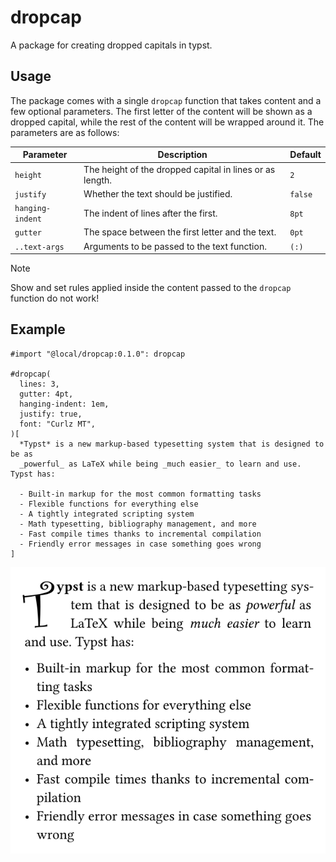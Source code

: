 # dropcap
A package for creating dropped capitals in typst.

## Usage
The package comes with a single `dropcap` function that takes content and a few optional parameters. The first letter of the content will be shown as a dropped capital, while the rest of the content will be wrapped around it. The parameters are as follows:

| Parameter        | Description                                              | Default |
|------------------|----------------------------------------------------------|---------|
| `height`         | The height of the dropped capital in lines or as length. | `2`     |
| `justify`        | Whether the text should be justified.                    | `false` |
| `hanging-indent` | The indent of lines after the first.                     | `8pt`   |
| `gutter`         | The space between the first letter and the text.         | `0pt`   |
| `..text-args`    | Arguments to be passed to the text function.             | `(:)`   |

> [!NOTE]
> Show and set rules applied inside the content passed to the `dropcap` function do not work!

## Example
```typ
#import "@local/dropcap:0.1.0": dropcap

#dropcap(
  lines: 3,
  gutter: 4pt,
  hanging-indent: 1em,
  justify: true,
  font: "Curlz MT",
)[
  *Typst* is a new markup-based typesetting system that is designed to be as
  _powerful_ as LaTeX while being _much easier_ to learn and use. Typst has:
  
  - Built-in markup for the most common formatting tasks
  - Flexible functions for everything else
  - A tightly integrated scripting system
  - Math typesetting, bibliography management, and more
  - Fast compile times thanks to incremental compilation
  - Friendly error messages in case something goes wrong
]
```

![Result of example code.](assets/example.svg)
